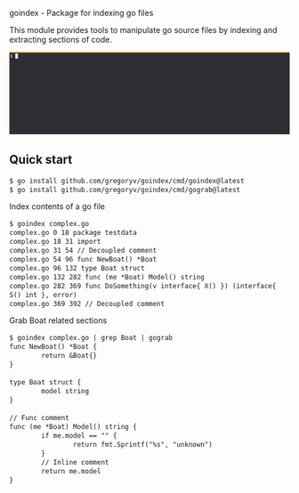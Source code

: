 goindex - Package for indexing go files

This module provides tools to manipulate go source files by indexing
and extracting sections of code.

![](goindex.gif)

## Quick start

    $ go install github.com/gregoryv/goindex/cmd/goindex@latest
    $ go install github.com/gregoryv/goindex/cmd/gograb@latest	
	
Index contents of a go file

	$ goindex complex.go
    complex.go 0 18 package testdata
    complex.go 18 31 import
    complex.go 31 54 // Decoupled comment
    complex.go 54 96 func NewBoat() *Boat
    complex.go 96 132 type Boat struct
    complex.go 132 282 func (me *Boat) Model() string
    complex.go 282 369 func DoSomething(v interface{ X() }) (interface{ S() int }, error)
    complex.go 369 392 // Decoupled comment


Grab Boat related sections

```shell
$ goindex complex.go | grep Boat | gograb
func NewBoat() *Boat {
        return &Boat{}
}

type Boat struct {
        model string
}

// Func comment
func (me *Boat) Model() string {
        if me.model == "" {
                return fmt.Sprintf("%s", "unknown")
        }
        // Inline comment
        return me.model
}
```	
